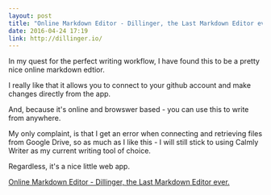 ```yaml
---
layout: post
title: "Online Markdown Editor - Dillinger, the Last Markdown Editor ever."
date: 2016-04-24 17:19
link: http://dillinger.io/
---
```


In my quest for the perfect writing workflow, I have found this to be a pretty nice online markdown edtior. 

I really like that it allows you to connect to your github account and make changes directly from the app. 

And, because it's online and browswer based - you can use this to write from anywhere. 

My only complaint, is that I get an error when connecting and retrieving files from Google Drive, so as much as I like this - I will still stick to using Calmly Writer as my current writing tool of choice. 

Regardless, it's a nice little web app. 

 [Online Markdown Editor - Dillinger, the Last Markdown Editor ever.](http://dillinger.io/)


> 

